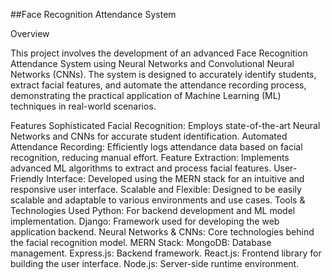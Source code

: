 ##Face Recognition Attendance System

Overview

This project involves the development of an advanced Face Recognition Attendance System using Neural Networks and Convolutional Neural Networks (CNNs). The system is designed to accurately identify students, extract facial features, and automate the attendance recording process, demonstrating the practical application of Machine Learning (ML) techniques in real-world scenarios.

Features
Sophisticated Facial Recognition: Employs state-of-the-art Neural Networks and CNNs for accurate student identification.
Automated Attendance Recording: Efficiently logs attendance data based on facial recognition, reducing manual effort.
Feature Extraction: Implements advanced ML algorithms to extract and process facial features.
User-Friendly Interface: Developed using the MERN stack for an intuitive and responsive user interface.
Scalable and Flexible: Designed to be easily scalable and adaptable to various environments and use cases.
Tools & Technologies Used
Python: For backend development and ML model implementation.
Django: Framework used for developing the web application backend.
Neural Networks & CNNs: Core technologies behind the facial recognition model.
MERN Stack:
MongoDB: Database management.
Express.js: Backend framework.
React.js: Frontend library for building the user interface.
Node.js: Server-side runtime environment.
